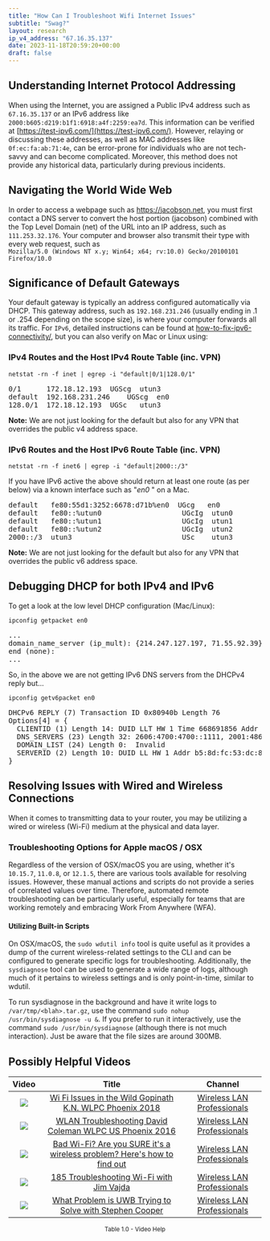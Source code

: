 ```yaml
---
title: "How Can I Troubleshoot Wifi Internet Issues"
subtitle: "Swag?"
layout: research
ip_v4_address: "67.16.35.137"
date: 2023-11-18T20:59:20+00:00
draft: false
---
```


## Understanding Internet Protocol Addressing

When using the Internet, you are assigned a Public IPv4 address such as ```67.16.35.137``` or an IPv6 address like ```2000:b605:d219:b1f1:6918:a4f:2259:ea7d```. This information can be verified at [https://test-ipv6.com/](https://test-ipv6.com/). However, relaying or discussing these addresses, as well as MAC addresses like ```0f:ec:fa:ab:71:4e```, can be error-prone for individuals who are not tech-savvy and can become complicated. Moreover, this method does not provide any historical data, particularly during previous incidents.
## Navigating the World Wide Web

In order to access a webpage such as https://jacobson.net, you must first contact a DNS server to convert the host portion (jacobson) combined with the Top Level Domain (net) of the URL into an IP address, such as ```111.253.32.176```. Your computer and browser also transmit their type with every web request, such as <br>```Mozilla/5.0 (Windows NT x.y; Win64; x64; rv:10.0) Gecko/20100101 Firefox/10.0```
## Significance of Default Gateways

Your default gateway is typically an address configured automatically via DHCP. This gateway address, such as ```192.168.231.246``` (usually ending in .1 or .254 depending on the scope size), is where your computer forwards all its traffic. For ```IPv6```, detailed instructions can be found at [how-to-fix-ipv6-connectivity/](/blog/how-to-fix-ipv6-connectivity/), but you can also verify on Mac or Linux using:
<br>
### IPv4 Routes and the Host IPv4 Route Table (inc. VPN)
```netstat -rn -f inet | egrep -i "default|0/1|128.0/1"```

<pre>
0/1      172.18.12.193  UGScg  utun3
default  192.168.231.246    UGScg  en0
128.0/1  172.18.12.193  UGSc   utun3</pre>

**Note:** We are not just looking for the default but also for any VPN that overrides the public v4 address space.

### IPv6 Routes and the Host IPv6 Route Table (inc. VPN)
```netstat -rn -f inet6 | egrep -i "default|2000::/3"```

If you have IPv6 active the above should return at least one route (as per below) via a known interface such as "_en0_ " on a Mac. 

<pre>
default   fe80:55d1:3252:6678:d71b%en0  UGcg   en0
default   fe80::%utun0                   UGcIg  utun0
default   fe80::%utun1                   UGcIg  utun1
default   fe80::%utun2                   UGcIg  utun2
2000::/3  utun3                          USc    utun3</pre>

**Note:** We are not just looking for the default but also for any VPN that overrides the public v6 address space.
<br>

## Debugging DHCP for both IPv4 and IPv6

To get a look at the low level DHCP configuration (Mac/Linux): 

```ipconfig getpacket en0```

<pre>
...
domain_name_server (ip_mult): {214.247.127.197, 71.55.92.39}
end (none):
...</pre>

So, in the above we are not getting IPv6 DNS servers from the DHCPv4 reply but...

```ipconfig getv6packet en0```

<pre>
DHCPv6 REPLY (7) Transaction ID 0x80940b Length 76
Options[4] = {
  CLIENTID (1) Length 14: DUID LLT HW 1 Time 668691856 Addr 0f:ec:fa:ab:71:4e
  DNS_SERVERS (23) Length 32: 2606:4700:4700::1111, 2001:4860:4860::8844
  DOMAIN_LIST (24) Length 0:  Invalid
  SERVERID (2) Length 10: DUID LL HW 1 Addr b5:8d:fc:53:dc:82
}</pre>




## Resolving Issues with Wired and Wireless Connections

When it comes to transmitting data to your router, you may be utilizing a wired or wireless (Wi-Fi) medium at the physical and data layer.
### Troubleshooting Options for Apple macOS / OSX
Regardless of the version of OSX/macOS you are using, whether it's ```10.15.7```, ```11.0.8```, or ```12.1.5```, there are various tools available for resolving issues. However, these manual actions and scripts do not provide a series of correlated values over time. Therefore, automated remote troubleshooting can be particularly useful, especially for teams that are working remotely and embracing Work From Anywhere (WFA).
#### Utilizing Built-in Scripts
On OSX/macOS, the ```sudo wdutil info``` tool is quite useful as it provides a dump of the current wireless-related settings to the CLI and can be configured to generate specific logs for troubleshooting. Additionally, the ```sysdiagnose``` tool can be used to generate a wide range of logs, although much of it pertains to wireless settings and is only point-in-time, similar to wdutil.

To run sysdiagnose in the background and have it write logs to ```/var/tmp/<blah>.tar.gz```, use the command ```sudo nohup /usr/bin/sysdiagnose -u &```. If you prefer to run it interactively, use the command ```sudo /usr/bin/sysdiagnose``` (although there is not much interaction). Just be aware that the file sizes are around 300MB.
## Possibly Helpful Videos

<link href="/plugins/lity/css/lity.min.css" rel="stylesheet">
<script src="/plugins/lity/js/lity.min.js"></script>
<div class="table1-start"></div>

|Video | Title | Channel |
| :---: | :---: | :---: |
|<a href="https://www.youtube.com/watch?v=XIgyJ0f8Zl4" data-lity><img src="https://i.ytimg.com/vi/XIgyJ0f8Zl4/default.jpg" class="img-fluid"></a>|<a href="https://www.youtube.com/watch?v=XIgyJ0f8Zl4" data-lity>Wi Fi Issues in the Wild   Gopinath K.N.   WLPC Phoenix 2018</a>|<a target="_blank" href="https://www.youtube.com/channel/UCIzBSS46vcqhwmBZ7ZpY-yg" >Wireless LAN Professionals</a>|
|<a href="https://www.youtube.com/watch?v=5nvwM3bDvbY" data-lity><img src="https://i.ytimg.com/vi/5nvwM3bDvbY/default.jpg" class="img-fluid"></a>|<a href="https://www.youtube.com/watch?v=5nvwM3bDvbY" data-lity>WLAN Troubleshooting   David Coleman   WLPC US Phoenix 2016</a>|<a target="_blank" href="https://www.youtube.com/channel/UCIzBSS46vcqhwmBZ7ZpY-yg" >Wireless LAN Professionals</a>|
|<a href="https://www.youtube.com/watch?v=1G4qihqHZJ0" data-lity><img src="https://i.ytimg.com/vi/1G4qihqHZJ0/default.jpg" class="img-fluid"></a>|<a href="https://www.youtube.com/watch?v=1G4qihqHZJ0" data-lity>Bad Wi-Fi? Are you SURE it&#39;s a wireless problem? Here&#39;s how to find out</a>|<a target="_blank" href="https://www.youtube.com/channel/UCIzBSS46vcqhwmBZ7ZpY-yg" >Wireless LAN Professionals</a>|
|<a href="https://www.youtube.com/watch?v=NL7tJm_QIKo" data-lity><img src="https://i.ytimg.com/vi/NL7tJm_QIKo/default.jpg" class="img-fluid"></a>|<a href="https://www.youtube.com/watch?v=NL7tJm_QIKo" data-lity>185   Troubleshooting Wi-Fi with Jim Vajda</a>|<a target="_blank" href="https://www.youtube.com/channel/UCIzBSS46vcqhwmBZ7ZpY-yg" >Wireless LAN Professionals</a>|
|<a href="https://www.youtube.com/watch?v=zq5WOz06k_k" data-lity><img src="https://i.ytimg.com/vi/zq5WOz06k_k/default.jpg" class="img-fluid"></a>|<a href="https://www.youtube.com/watch?v=zq5WOz06k_k" data-lity>What Problem is UWB Trying to Solve with Stephen Cooper</a>|<a target="_blank" href="https://www.youtube.com/channel/UCIzBSS46vcqhwmBZ7ZpY-yg" >Wireless LAN Professionals</a>|

<center><small>Table 1.0 - Video Help</small></center>
 <br>
<div class="table1-end"></div>
<script type="text/javascript">
(function() {
    $('div.table1-start').nextUntil('div.table1-end', 'table').addClass('table thead-dark table-striped table-responsive rounded').attr('id', 't1');
    $('#t1').find('thead').addClass('thead-dark');
})();
</script>

